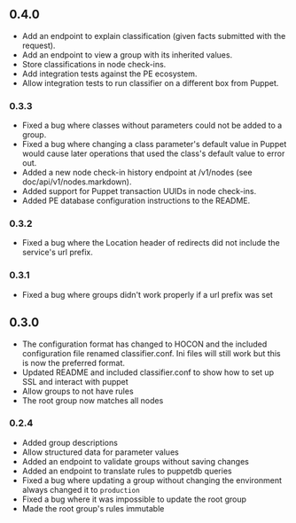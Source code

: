 ## 0.4.0
 * Add an endpoint to explain classification (given facts submitted with the request).
 * Add an endpoint to view a group with its inherited values.
 * Store classifications in node check-ins.
 * Add integration tests against the PE ecosystem.
 * Allow integration tests to run classifier on a different box from Puppet.

### 0.3.3
 * Fixed a bug where classes without parameters could not be added to a group.
 * Fixed a bug where changing a class parameter's default value in Puppet would cause later operations that used the class's default value to error out.
 * Added a new node check-in history endpoint at /v1/nodes (see doc/api/v1/nodes.markdown).
 * Added support for Puppet transaction UUIDs in node check-ins.
 * Added PE database configuration instructions to the README.

### 0.3.2
 * Fixed a bug where the Location header of redirects did not include the service's url prefix.

### 0.3.1
 * Fixed a bug where groups didn't work properly if a url prefix was set

## 0.3.0
 * The configuration format has changed to HOCON and the included
   configuration file renamed classifier.conf. Ini files will still work
   but this is now the preferred format.
 * Updated README and included classifier.conf to show how to set up SSL
   and interact with puppet
 * Allow groups to not have rules
 * The root group now matches all nodes

### 0.2.4
 * Added group descriptions
 * Allow structured data for parameter values
 * Added an endpoint to validate groups without saving changes
 * Added an endpoint to translate rules to puppetdb queries
 * Fixed a bug where updating a group without changing the environment
   always changed it to `production`
 * Fixed a bug where it was impossible to update the root group
 * Made the root group's rules immutable

